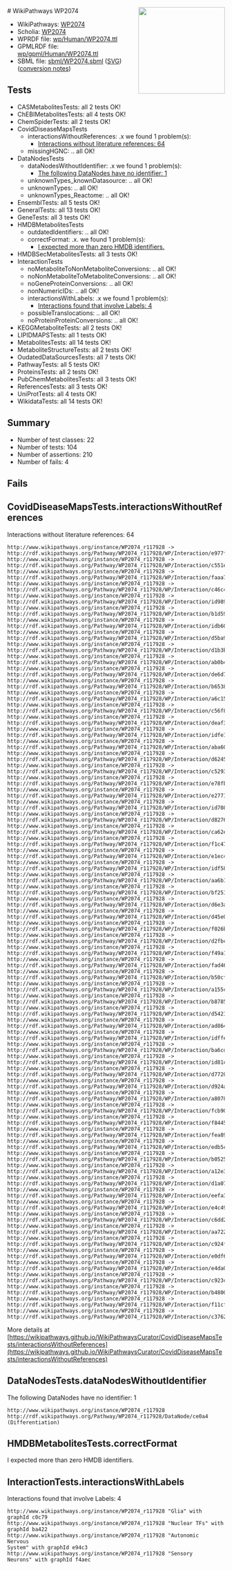 <img style="float: right; width: 200px" src="../logo.png" />
# WikiPathways WP2074

* WikiPathways: [WP2074](https://identifiers.org/wikipathways:WP2074)
* Scholia: [WP2074](https://scholia.toolforge.org/wikipathways/WP2074)
* WPRDF file: [wp/Human/WP2074.ttl](../wp/Human/WP2074.ttl)
* GPMLRDF file: [wp/gpml/Human/WP2074.ttl](../wp/gpml/Human/WP2074.ttl)
* SBML file: [sbml/WP2074.sbml](../sbml/WP2074.sbml) ([SVG](../sbml/WP2074.svg)) ([conversion notes](../sbml/WP2074.txt))

## Tests
* CASMetabolitesTests: all 2 tests OK!
* ChEBIMetabolitesTests: all 4 tests OK!
* ChemSpiderTests: all 2 tests OK!
* CovidDiseaseMapsTests
    * interactionsWithoutReferences: .x we found 1 problem(s):
        * [Interactions without literature references: 64](#9701cd80)
    * missingHGNC: .. all OK!
* DataNodesTests
    * dataNodesWithoutIdentifier: .x we found 1 problem(s):
        * [The following DataNodes have no identifier: 1](#d2d32fa0)
    * unknownTypes_knownDatasource: .. all OK!
    * unknownTypes: .. all OK!
    * unknownTypes_Reactome: .. all OK!
* EnsemblTests: all 5 tests OK!
* GeneralTests: all 13 tests OK!
* GeneTests: all 3 tests OK!
* HMDBMetabolitesTests
    * outdatedIdentifiers: .. all OK!
    * correctFormat: .x. we found 1 problem(s):
        * [I expected more than zero HMDB identifiers.](#ad154c1e)
* HMDBSecMetabolitesTests: all 3 tests OK!
* InteractionTests
    * noMetaboliteToNonMetaboliteConversions: .. all OK!
    * noNonMetaboliteToMetaboliteConversions: .. all OK!
    * noGeneProteinConversions: .. all OK!
    * nonNumericIDs: .. all OK!
    * interactionsWithLabels: .x we found 1 problem(s):
        * [Interactions found that involve Labels: 4](#630d267b)
    * possibleTranslocations: .. all OK!
    * noProteinProteinConversions: .. all OK!
* KEGGMetaboliteTests: all 2 tests OK!
* LIPIDMAPSTests: all 1 tests OK!
* MetabolitesTests: all 14 tests OK!
* MetaboliteStructureTests: all 2 tests OK!
* OudatedDataSourcesTests: all 7 tests OK!
* PathwayTests: all 5 tests OK!
* ProteinsTests: all 2 tests OK!
* PubChemMetabolitesTests: all 3 tests OK!
* ReferencesTests: all 3 tests OK!
* UniProtTests: all 4 tests OK!
* WikidataTests: all 14 tests OK!


## Summary

* Number of test classes: 22
* Number of tests: 104
* Number of assertions: 210
* Number of fails: 4

## Fails

<a name="9701cd80" />

## CovidDiseaseMapsTests.interactionsWithoutReferences

Interactions without literature references: 64
```
http://www.wikipathways.org/instance/WP2074_r117928 -> http://rdf.wikipathways.org/Pathway/WP2074_r117928/WP/Interaction/e977f
http://www.wikipathways.org/instance/WP2074_r117928 -> http://rdf.wikipathways.org/Pathway/WP2074_r117928/WP/Interaction/c551e
http://www.wikipathways.org/instance/WP2074_r117928 -> http://rdf.wikipathways.org/Pathway/WP2074_r117928/WP/Interaction/faaa7
http://www.wikipathways.org/instance/WP2074_r117928 -> http://rdf.wikipathways.org/Pathway/WP2074_r117928/WP/Interaction/c46c4
http://www.wikipathways.org/instance/WP2074_r117928 -> http://rdf.wikipathways.org/Pathway/WP2074_r117928/WP/Interaction/id9890cc5d
http://www.wikipathways.org/instance/WP2074_r117928 -> http://rdf.wikipathways.org/Pathway/WP2074_r117928/WP/Interaction/b1d59
http://www.wikipathways.org/instance/WP2074_r117928 -> http://rdf.wikipathways.org/Pathway/WP2074_r117928/WP/Interaction/idb6078f83
http://www.wikipathways.org/instance/WP2074_r117928 -> http://rdf.wikipathways.org/Pathway/WP2074_r117928/WP/Interaction/d5ba9
http://www.wikipathways.org/instance/WP2074_r117928 -> http://rdf.wikipathways.org/Pathway/WP2074_r117928/WP/Interaction/d1b3b
http://www.wikipathways.org/instance/WP2074_r117928 -> http://rdf.wikipathways.org/Pathway/WP2074_r117928/WP/Interaction/ab0b4
http://www.wikipathways.org/instance/WP2074_r117928 -> http://rdf.wikipathways.org/Pathway/WP2074_r117928/WP/Interaction/de6d7
http://www.wikipathways.org/instance/WP2074_r117928 -> http://rdf.wikipathways.org/Pathway/WP2074_r117928/WP/Interaction/b6538
http://www.wikipathways.org/instance/WP2074_r117928 -> http://rdf.wikipathways.org/Pathway/WP2074_r117928/WP/Interaction/a6c15
http://www.wikipathways.org/instance/WP2074_r117928 -> http://rdf.wikipathways.org/Pathway/WP2074_r117928/WP/Interaction/c56f8
http://www.wikipathways.org/instance/WP2074_r117928 -> http://rdf.wikipathways.org/Pathway/WP2074_r117928/WP/Interaction/deaf3
http://www.wikipathways.org/instance/WP2074_r117928 -> http://rdf.wikipathways.org/Pathway/WP2074_r117928/WP/Interaction/idfe12f8c5
http://www.wikipathways.org/instance/WP2074_r117928 -> http://rdf.wikipathways.org/Pathway/WP2074_r117928/WP/Interaction/aba60
http://www.wikipathways.org/instance/WP2074_r117928 -> http://rdf.wikipathways.org/Pathway/WP2074_r117928/WP/Interaction/d6245
http://www.wikipathways.org/instance/WP2074_r117928 -> http://rdf.wikipathways.org/Pathway/WP2074_r117928/WP/Interaction/c5293
http://www.wikipathways.org/instance/WP2074_r117928 -> http://rdf.wikipathways.org/Pathway/WP2074_r117928/WP/Interaction/e78fb
http://www.wikipathways.org/instance/WP2074_r117928 -> http://rdf.wikipathways.org/Pathway/WP2074_r117928/WP/Interaction/e2771
http://www.wikipathways.org/instance/WP2074_r117928 -> http://rdf.wikipathways.org/Pathway/WP2074_r117928/WP/Interaction/id70895625
http://www.wikipathways.org/instance/WP2074_r117928 -> http://rdf.wikipathways.org/Pathway/WP2074_r117928/WP/Interaction/d8276
http://www.wikipathways.org/instance/WP2074_r117928 -> http://rdf.wikipathways.org/Pathway/WP2074_r117928/WP/Interaction/ca62e
http://www.wikipathways.org/instance/WP2074_r117928 -> http://rdf.wikipathways.org/Pathway/WP2074_r117928/WP/Interaction/f1c47
http://www.wikipathways.org/instance/WP2074_r117928 -> http://rdf.wikipathways.org/Pathway/WP2074_r117928/WP/Interaction/e1ec4
http://www.wikipathways.org/instance/WP2074_r117928 -> http://rdf.wikipathways.org/Pathway/WP2074_r117928/WP/Interaction/idf584af00
http://www.wikipathways.org/instance/WP2074_r117928 -> http://rdf.wikipathways.org/Pathway/WP2074_r117928/WP/Interaction/aa6b1
http://www.wikipathways.org/instance/WP2074_r117928 -> http://rdf.wikipathways.org/Pathway/WP2074_r117928/WP/Interaction/bf251
http://www.wikipathways.org/instance/WP2074_r117928 -> http://rdf.wikipathways.org/Pathway/WP2074_r117928/WP/Interaction/d6e3a
http://www.wikipathways.org/instance/WP2074_r117928 -> http://rdf.wikipathways.org/Pathway/WP2074_r117928/WP/Interaction/d45e0
http://www.wikipathways.org/instance/WP2074_r117928 -> http://rdf.wikipathways.org/Pathway/WP2074_r117928/WP/Interaction/f026b
http://www.wikipathways.org/instance/WP2074_r117928 -> http://rdf.wikipathways.org/Pathway/WP2074_r117928/WP/Interaction/d2fbc
http://www.wikipathways.org/instance/WP2074_r117928 -> http://rdf.wikipathways.org/Pathway/WP2074_r117928/WP/Interaction/f49a1
http://www.wikipathways.org/instance/WP2074_r117928 -> http://rdf.wikipathways.org/Pathway/WP2074_r117928/WP/Interaction/fad46
http://www.wikipathways.org/instance/WP2074_r117928 -> http://rdf.wikipathways.org/Pathway/WP2074_r117928/WP/Interaction/b50cf
http://www.wikipathways.org/instance/WP2074_r117928 -> http://rdf.wikipathways.org/Pathway/WP2074_r117928/WP/Interaction/a155c
http://www.wikipathways.org/instance/WP2074_r117928 -> http://rdf.wikipathways.org/Pathway/WP2074_r117928/WP/Interaction/b8785
http://www.wikipathways.org/instance/WP2074_r117928 -> http://rdf.wikipathways.org/Pathway/WP2074_r117928/WP/Interaction/d5421
http://www.wikipathways.org/instance/WP2074_r117928 -> http://rdf.wikipathways.org/Pathway/WP2074_r117928/WP/Interaction/ad864
http://www.wikipathways.org/instance/WP2074_r117928 -> http://rdf.wikipathways.org/Pathway/WP2074_r117928/WP/Interaction/idffe825b9
http://www.wikipathways.org/instance/WP2074_r117928 -> http://rdf.wikipathways.org/Pathway/WP2074_r117928/WP/Interaction/ba6cd
http://www.wikipathways.org/instance/WP2074_r117928 -> http://rdf.wikipathways.org/Pathway/WP2074_r117928/WP/Interaction/id81cfb54b
http://www.wikipathways.org/instance/WP2074_r117928 -> http://rdf.wikipathways.org/Pathway/WP2074_r117928/WP/Interaction/d7720
http://www.wikipathways.org/instance/WP2074_r117928 -> http://rdf.wikipathways.org/Pathway/WP2074_r117928/WP/Interaction/d924a
http://www.wikipathways.org/instance/WP2074_r117928 -> http://rdf.wikipathways.org/Pathway/WP2074_r117928/WP/Interaction/a8078
http://www.wikipathways.org/instance/WP2074_r117928 -> http://rdf.wikipathways.org/Pathway/WP2074_r117928/WP/Interaction/fcb90
http://www.wikipathways.org/instance/WP2074_r117928 -> http://rdf.wikipathways.org/Pathway/WP2074_r117928/WP/Interaction/f8445
http://www.wikipathways.org/instance/WP2074_r117928 -> http://rdf.wikipathways.org/Pathway/WP2074_r117928/WP/Interaction/fea89
http://www.wikipathways.org/instance/WP2074_r117928 -> http://rdf.wikipathways.org/Pathway/WP2074_r117928/WP/Interaction/edb5c
http://www.wikipathways.org/instance/WP2074_r117928 -> http://rdf.wikipathways.org/Pathway/WP2074_r117928/WP/Interaction/b0525
http://www.wikipathways.org/instance/WP2074_r117928 -> http://rdf.wikipathways.org/Pathway/WP2074_r117928/WP/Interaction/a12e3
http://www.wikipathways.org/instance/WP2074_r117928 -> http://rdf.wikipathways.org/Pathway/WP2074_r117928/WP/Interaction/d1a07
http://www.wikipathways.org/instance/WP2074_r117928 -> http://rdf.wikipathways.org/Pathway/WP2074_r117928/WP/Interaction/eefa3
http://www.wikipathways.org/instance/WP2074_r117928 -> http://rdf.wikipathways.org/Pathway/WP2074_r117928/WP/Interaction/e4c49
http://www.wikipathways.org/instance/WP2074_r117928 -> http://rdf.wikipathways.org/Pathway/WP2074_r117928/WP/Interaction/c6dd2
http://www.wikipathways.org/instance/WP2074_r117928 -> http://rdf.wikipathways.org/Pathway/WP2074_r117928/WP/Interaction/aa722
http://www.wikipathways.org/instance/WP2074_r117928 -> http://rdf.wikipathways.org/Pathway/WP2074_r117928/WP/Interaction/c924f
http://www.wikipathways.org/instance/WP2074_r117928 -> http://rdf.wikipathways.org/Pathway/WP2074_r117928/WP/Interaction/e0df6
http://www.wikipathways.org/instance/WP2074_r117928 -> http://rdf.wikipathways.org/Pathway/WP2074_r117928/WP/Interaction/e4da0
http://www.wikipathways.org/instance/WP2074_r117928 -> http://rdf.wikipathways.org/Pathway/WP2074_r117928/WP/Interaction/c923c
http://www.wikipathways.org/instance/WP2074_r117928 -> http://rdf.wikipathways.org/Pathway/WP2074_r117928/WP/Interaction/b4800
http://www.wikipathways.org/instance/WP2074_r117928 -> http://rdf.wikipathways.org/Pathway/WP2074_r117928/WP/Interaction/f11cf
http://www.wikipathways.org/instance/WP2074_r117928 -> http://rdf.wikipathways.org/Pathway/WP2074_r117928/WP/Interaction/c3762
```

More details at [https://wikipathways.github.io/WikiPathwaysCurator/CovidDiseaseMapsTests/interactionsWithoutReferences](https://wikipathways.github.io/WikiPathwaysCurator/CovidDiseaseMapsTests/interactionsWithoutReferences)

<a name="d2d32fa0" />

## DataNodesTests.dataNodesWithoutIdentifier

The following DataNodes have no identifier: 1
```
http://www.wikipathways.org/instance/WP2074_r117928 http://rdf.wikipathways.org/Pathway/WP2074_r117928/DataNode/ce0a4 (Differentiation)
```

<a name="ad154c1e" />

## HMDBMetabolitesTests.correctFormat

I expected more than zero HMDB identifiers.
<a name="630d267b" />

## InteractionTests.interactionsWithLabels

Interactions found that involve Labels: 4
```
http://www.wikipathways.org/instance/WP2074_r117928 "Glia" with graphId c0c79
http://www.wikipathways.org/instance/WP2074_r117928 "Nuclear TFs" with graphId ba422
http://www.wikipathways.org/instance/WP2074_r117928 "Autonomic
Nervous
System" with graphId e94c3
http://www.wikipathways.org/instance/WP2074_r117928 "Sensory
Neurons" with graphId f4aec
```

